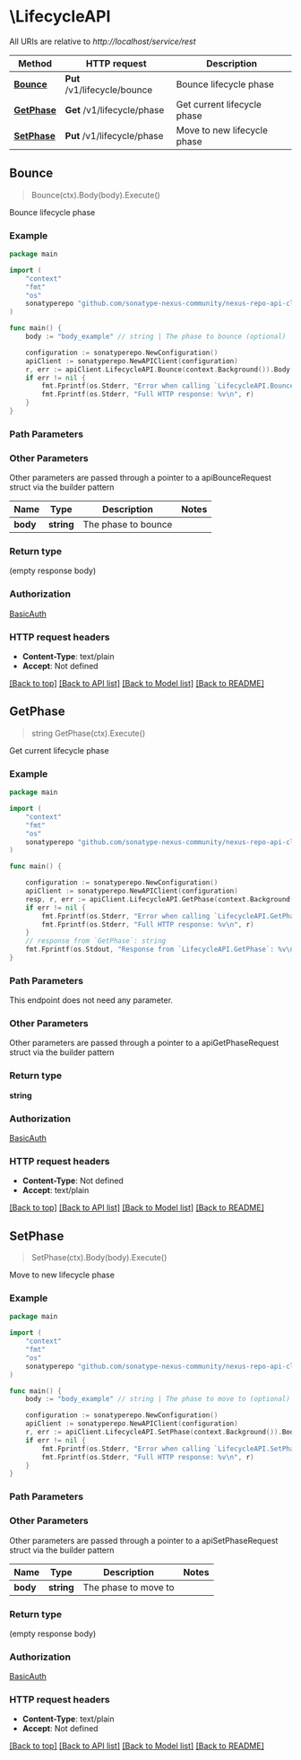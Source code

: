 # \LifecycleAPI

All URIs are relative to *http://localhost/service/rest*

Method | HTTP request | Description
------------- | ------------- | -------------
[**Bounce**](LifecycleAPI.md#Bounce) | **Put** /v1/lifecycle/bounce | Bounce lifecycle phase
[**GetPhase**](LifecycleAPI.md#GetPhase) | **Get** /v1/lifecycle/phase | Get current lifecycle phase
[**SetPhase**](LifecycleAPI.md#SetPhase) | **Put** /v1/lifecycle/phase | Move to new lifecycle phase



## Bounce

> Bounce(ctx).Body(body).Execute()

Bounce lifecycle phase



### Example

```go
package main

import (
	"context"
	"fmt"
	"os"
	sonatyperepo "github.com/sonatype-nexus-community/nexus-repo-api-client-go"
)

func main() {
	body := "body_example" // string | The phase to bounce (optional)

	configuration := sonatyperepo.NewConfiguration()
	apiClient := sonatyperepo.NewAPIClient(configuration)
	r, err := apiClient.LifecycleAPI.Bounce(context.Background()).Body(body).Execute()
	if err != nil {
		fmt.Fprintf(os.Stderr, "Error when calling `LifecycleAPI.Bounce``: %v\n", err)
		fmt.Fprintf(os.Stderr, "Full HTTP response: %v\n", r)
	}
}
```

### Path Parameters



### Other Parameters

Other parameters are passed through a pointer to a apiBounceRequest struct via the builder pattern


Name | Type | Description  | Notes
------------- | ------------- | ------------- | -------------
 **body** | **string** | The phase to bounce | 

### Return type

 (empty response body)

### Authorization

[BasicAuth](../README.md#BasicAuth)

### HTTP request headers

- **Content-Type**: text/plain
- **Accept**: Not defined

[[Back to top]](#) [[Back to API list]](../README.md#documentation-for-api-endpoints)
[[Back to Model list]](../README.md#documentation-for-models)
[[Back to README]](../README.md)


## GetPhase

> string GetPhase(ctx).Execute()

Get current lifecycle phase

### Example

```go
package main

import (
	"context"
	"fmt"
	"os"
	sonatyperepo "github.com/sonatype-nexus-community/nexus-repo-api-client-go"
)

func main() {

	configuration := sonatyperepo.NewConfiguration()
	apiClient := sonatyperepo.NewAPIClient(configuration)
	resp, r, err := apiClient.LifecycleAPI.GetPhase(context.Background()).Execute()
	if err != nil {
		fmt.Fprintf(os.Stderr, "Error when calling `LifecycleAPI.GetPhase``: %v\n", err)
		fmt.Fprintf(os.Stderr, "Full HTTP response: %v\n", r)
	}
	// response from `GetPhase`: string
	fmt.Fprintf(os.Stdout, "Response from `LifecycleAPI.GetPhase`: %v\n", resp)
}
```

### Path Parameters

This endpoint does not need any parameter.

### Other Parameters

Other parameters are passed through a pointer to a apiGetPhaseRequest struct via the builder pattern


### Return type

**string**

### Authorization

[BasicAuth](../README.md#BasicAuth)

### HTTP request headers

- **Content-Type**: Not defined
- **Accept**: text/plain

[[Back to top]](#) [[Back to API list]](../README.md#documentation-for-api-endpoints)
[[Back to Model list]](../README.md#documentation-for-models)
[[Back to README]](../README.md)


## SetPhase

> SetPhase(ctx).Body(body).Execute()

Move to new lifecycle phase

### Example

```go
package main

import (
	"context"
	"fmt"
	"os"
	sonatyperepo "github.com/sonatype-nexus-community/nexus-repo-api-client-go"
)

func main() {
	body := "body_example" // string | The phase to move to (optional)

	configuration := sonatyperepo.NewConfiguration()
	apiClient := sonatyperepo.NewAPIClient(configuration)
	r, err := apiClient.LifecycleAPI.SetPhase(context.Background()).Body(body).Execute()
	if err != nil {
		fmt.Fprintf(os.Stderr, "Error when calling `LifecycleAPI.SetPhase``: %v\n", err)
		fmt.Fprintf(os.Stderr, "Full HTTP response: %v\n", r)
	}
}
```

### Path Parameters



### Other Parameters

Other parameters are passed through a pointer to a apiSetPhaseRequest struct via the builder pattern


Name | Type | Description  | Notes
------------- | ------------- | ------------- | -------------
 **body** | **string** | The phase to move to | 

### Return type

 (empty response body)

### Authorization

[BasicAuth](../README.md#BasicAuth)

### HTTP request headers

- **Content-Type**: text/plain
- **Accept**: Not defined

[[Back to top]](#) [[Back to API list]](../README.md#documentation-for-api-endpoints)
[[Back to Model list]](../README.md#documentation-for-models)
[[Back to README]](../README.md)

